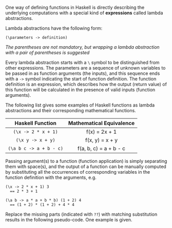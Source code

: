 One way of defining functions in Haskell is directly describing the underlying computations with a special kind of **expressions** called lambda abstractions.

Lambda abstractions have the following form:

`(\parameters -> definition)`

_The parentheses are not mandatory, but wrapping a lambda abstraction with a pair of parentheses is suggested_

Every lambda abstraction starts with a `\` symbol to be distinguished from other expressions. The parameters are a sequence of unknown variables to be passed in as function arguments (the inputs), and this sequence ends with a `->` symbol indicating the start of function definition. The function definition is an expression, which describes how the output (return value) of this function will be calculated in the presence of valid inputs (function arguments).

The following list gives some examples of Haskell functions as lambda abstractions and their corresponding mathematical functions.

|    Haskell Function     | Mathematical Equivalence |
| :---------------------: | :----------------------: |
|   `(\x -> 2 * x + 1)`   |      f(x) = 2x + 1       |
|    `(\x y -> x + y)`    |     f(x, y) = x + y      |
| `(\a b c -> a + b - c)` |  f(a, b, c) = a + b - c  |

Passing argument(s) to a function (function application) is simply separating them with space(s), and the output of a function can be manually computed by substituting all the occurrences of corresponding variables in the function definition with the arguments, e.g.

```
(\x -> 2 * x + 1) 3
  == 2 * 3 + 1

(\a b -> a * a + b * b) (1 + 2) 4
  == (1 + 2) * (1 + 2) + 4 * 4
```

Replace the missing parts (indicated with `??`) with matching substitution results in the following pseudo-code. One example is given.
